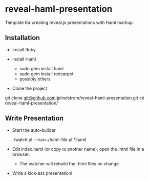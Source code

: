 reveal-haml-presentation
========================

Template for creating reveal.js presentations with Haml markup.

## Installation

* Install Ruby
* Install Haml
    * sudo gem install haml
    * sudo gem install redcarpet
    * possibly others


* Clone the project

git clone git@github.com:jplindstrom/reveal-haml-presentation.git
cd reveal-haml-presentation/


## Write Presentation

* Start the auto-builder

    ./watch.pl --run=./haml-file.pl *.haml

* Edit index.haml (or copy to another name), open the .html file in a browser.
    * The watcher will rebuild the .html files on change

* Write a kick-ass presentation!




